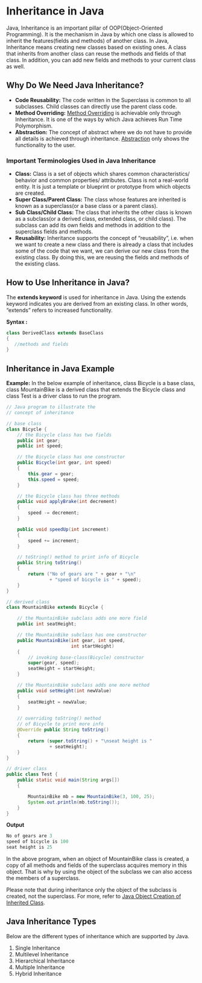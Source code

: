# Inheritance in Java

Java, Inheritance is an important pillar of OOP(Object-Oriented Programming). It is the mechanism in Java by which one class is allowed to inherit the features(fields and methods) of another class. In Java, Inheritance means creating new classes based on existing ones. A class that inherits from another class can reuse the methods and fields of that class. In addition, you can add new fields and methods to your current class as well.  

## Why Do We Need Java Inheritance?

- ****Code Reusability:**** The code written in the Superclass is common to all subclasses. Child classes can directly use the parent class code.
- ****Method Overriding:**** [Method Overriding](https://www.geeksforgeeks.org/overriding-in-java/) is achievable only through Inheritance. It is one of the ways by which Java achieves Run Time Polymorphism.
- ****Abstraction:**** The concept of abstract where we do not have to provide all details is achieved through inheritance. [Abstraction](https://www.geeksforgeeks.org/abstraction-in-java-2/) only shows the functionality to the user.

### ****Important Terminologies Used in Java Inheritance****

- ****Class:**** Class is a set of objects which shares common characteristics/ behavior and common properties/ attributes. Class is not a real-world entity. It is just a template or blueprint or prototype from which objects are created.
- ****Super Class/Parent Class:**** The class whose features are inherited is known as a superclass(or a base class or a parent class).
- ****Sub Class/Child Class:**** The class that inherits the other class is known as a subclass(or a derived class, extended class, or child class). The subclass can add its own fields and methods in addition to the superclass fields and methods.
- ****Reusability:**** Inheritance supports the concept of “reusability”, i.e. when we want to create a new class and there is already a class that includes some of the code that we want, we can derive our new class from the existing class. By doing this, we are reusing the fields and methods of the existing class.

## ****How to Use Inheritance in Java?****

The ****extends keyword**** is used for inheritance in Java. Using the extends keyword indicates you are derived from an existing class. In other words, “extends” refers to increased functionality.

****Syntax :****

```java
class DerivedClass extends BaseClass  
{  
   //methods and fields  
}  
```

## Inheritance in Java Example

****Example:**** In the below example of inheritance, class Bicycle is a base class, class MountainBike is a derived class that extends the Bicycle class and class Test is a driver class to run the program.

```java
// Java program to illustrate the
// concept of inheritance

// base class
class Bicycle {
    // the Bicycle class has two fields
    public int gear;
    public int speed;

    // the Bicycle class has one constructor
    public Bicycle(int gear, int speed)
    {
        this.gear = gear;
        this.speed = speed;
    }

    // the Bicycle class has three methods
    public void applyBrake(int decrement)
    {
        speed -= decrement;
    }

    public void speedUp(int increment)
    {
        speed += increment;
    }

    // toString() method to print info of Bicycle
    public String toString()
    {
        return ("No of gears are " + gear + "\n"
                + "speed of bicycle is " + speed);
    }
}

// derived class
class MountainBike extends Bicycle {

    // the MountainBike subclass adds one more field
    public int seatHeight;

    // the MountainBike subclass has one constructor
    public MountainBike(int gear, int speed,
                        int startHeight)
    {
        // invoking base-class(Bicycle) constructor
        super(gear, speed);
        seatHeight = startHeight;
    }

    // the MountainBike subclass adds one more method
    public void setHeight(int newValue)
    {
        seatHeight = newValue;
    }

    // overriding toString() method
    // of Bicycle to print more info
    @Override public String toString()
    {
        return (super.toString() + "\nseat height is "
                + seatHeight);
    }
}

// driver class
public class Test {
    public static void main(String args[])
    {

        MountainBike mb = new MountainBike(3, 100, 25);
        System.out.println(mb.toString());
    }
}
```

**Output**

```java
No of gears are 3
speed of bicycle is 100
seat height is 25
```

In the above program, when an object of MountainBike class is created, a copy of all methods and fields of the superclass acquires memory in this object. That is why by using the object of the subclass we can also access the members of a superclass. 

Please note that during inheritance only the object of the subclass is created, not the superclass. For more, refer to [Java Object Creation of Inherited Class](https://www.geeksforgeeks.org/gfact-52-java-object-creation-of-inherited-classes/).



## ****Java Inheritance Types****

Below are the different types of inheritance which are supported by Java.

1. Single Inheritance
2. Multilevel Inheritance
3. Hierarchical Inheritance
4. Multiple Inheritance
5. Hybrid Inheritance


